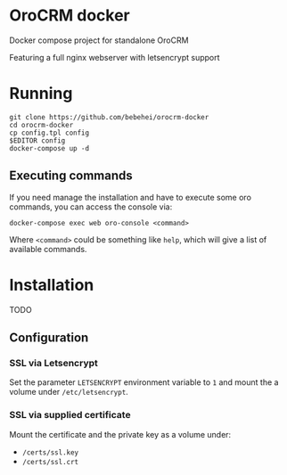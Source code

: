 # OroCRM docker

Docker compose project for standalone OroCRM

Featuring a full nginx webserver with letsencrypt support

# Running

```
git clone https://github.com/bebehei/orocrm-docker
cd orocrm-docker
cp config.tpl config
$EDITOR config
docker-compose up -d
```

## Executing commands

If you need manage the installation and have to execute some oro commands, you can access the console via:

```
docker-compose exec web oro-console <command>
```

Where `<command>` could be something like `help`, which will give a list of available commands.

# Installation

TODO

## Configuration

### SSL via Letsencrypt

Set the parameter `LETSENCRYPT` environment variable to `1` and mount the a volume under `/etc/letsencrypt`.

### SSL via supplied certificate

Mount the certificate and the private key as a volume under:
  - `/certs/ssl.key`
  - `/certs/ssl.crt`
